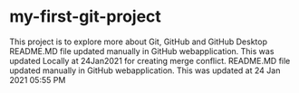 # my-first-git-project
This project is to explore more about Git, GitHub and GitHub Desktop
README.MD file updated manually in GitHub webapplication. This was updated Locally at 24Jan2021 for creating merge conflict.
README.MD file updated manually in GitHub webapplication. This was updated at 24 Jan 2021 05:55 PM
